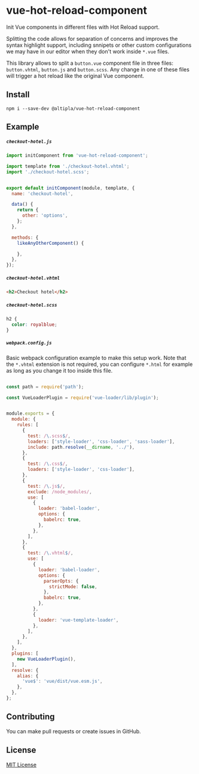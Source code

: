 
# vue-hot-reload-component

Init Vue components in different files with Hot Reload support.

Splitting the code allows for separation of concerns and improves the syntax highlight support, including snnipets or other custom configurations we may have in our editor when they don't work inside `*.vue` files.

This library allows to split a `button.vue` component file in three files: `button.vhtml`, `button.js` and `button.scss`. Any change in one of these files will trigger a hot reload like the original Vue component.


## Install

```shell
npm i --save-dev @altipla/vue-hot-reload-component
```


## Example

##### `checkout-hotel.js`

```js
import initComponent from 'vue-hot-reload-component';

import template from './checkout-hotel.vhtml';
import './checkout-hotel.scss';


export default initComponent(module, template, {
  name: 'checkout-hotel',

  data() {
    return {
      other: 'options',
    };
  },

  methods: {
    likeAnyOtherComponent() {

    },
  },
});
```

##### `checkout-hotel.vhtml`

```html
<h2>Checkout hotel</h2>
```

##### `checkout-hotel.scss`

```scss
h2 {
  color: royalblue;
}
```

##### `webpack.config.js`

Basic webpack configuration example to make this setup work. Note that the `*.vhtml` extension is not required, you can configure `*.html` for example as long as you change it too inside this file.

```js

const path = require('path');

const VueLoaderPlugin = require('vue-loader/lib/plugin');


module.exports = {
  module: {
    rules: [
      {
        test: /\.scss$/,
        loaders: ['style-loader', 'css-loader', 'sass-loader'],
        include: path.resolve(__dirname, '../'),
      },
      {
        test: /\.css$/,
        loaders: ['style-loader', 'css-loader'],
      },
      {
        test: /\.js$/,
        exclude: /node_modules/,
        use: [
          {
            loader: 'babel-loader',
            options: {
              babelrc: true,
            },
          },
        ],
      },
      {
        test: /\.vhtml$/,
        use: [
          {
            loader: 'babel-loader',
            options: {
              parserOpts: {
                strictMode: false,
              },
              babelrc: true,
            },
          },
          {
            loader: 'vue-template-loader',
          },
        ],
      },
    ],
  },
  plugins: [
    new VueLoaderPlugin(),
  ],
  resolve: {
    alias: {
      'vue$': 'vue/dist/vue.esm.js',
    },
  },
};
```


## Contributing

You can make pull requests or create issues in GitHub.


## License

[MIT License](LICENSE)
